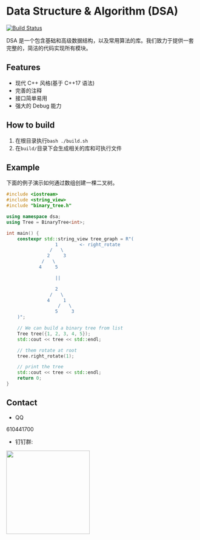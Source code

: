 # Data Structure & Algorithm (DSA)

[![Build Status](https://www.travis-ci.org/ivanallen/dsa.svg?branch=master)](https://travis-ci.com/ivanallen/dsa)

DSA 是一个包含基础和高级数据结构，以及常用算法的库。我们致力于提供一套完整的，简洁的代码实现所有模块。

## Features
- 现代 C++ 风格(基于 C++17 语法)
- 完善的注释
- 接口简单易用
- 强大的 Debug 能力

## How to build
1. 在根目录执行`bash ./build.sh`
2. 在`build/`目录下会生成相关的库和可执行文件

## Example

下面的例子演示如何通过数组创建一棵二叉树。

```c++
#include <iostream>
#include <string_view>
#include "binary_tree.h"

using namespace dsa;
using Tree = BinaryTree<int>;

int main() {
    constexpr std::string_view tree_graph = R"(
                  1        <- right_rotate
                /   \
               2     3
             /   \
            4     5

                  ||

                  2
                /   \
               4     1
                   /   \
                  5     3
    )";

    // We can build a binary tree from list
    Tree tree({1, 2, 3, 4, 5});
    std::cout << tree << std::endl;

    // them rotate at root
    tree.right_rotate(1);

    // print the tree
    std::cout << tree << std::endl;
    return 0;
}
```

## Contact

- QQ

610441700

- 钉钉群:

<img src="https://github.com/ivanallen/dsa/blob/master/docs/images/DingDingGroup.png"  height="220" width="220">
